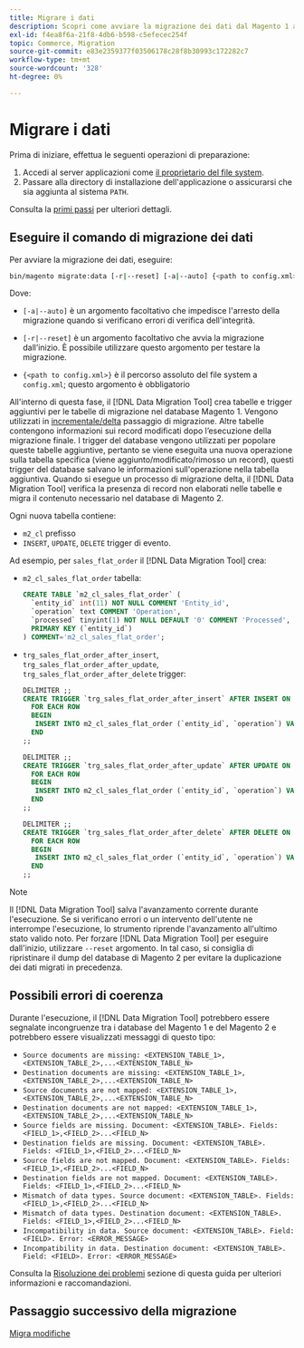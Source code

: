 ```yaml
---
title: Migrare i dati
description: Scopri come avviare la migrazione dei dati dal Magento 1 al Magento 2 con [!DNL Data Migration Tool].
exl-id: f4ea8f6a-21f8-4db6-b598-c5efecec254f
topic: Commerce, Migration
source-git-commit: e83e2359377f03506178c28f8b30993c172282c7
workflow-type: tm+mt
source-wordcount: '328'
ht-degree: 0%

---
```


# Migrare i dati

Prima di iniziare, effettua le seguenti operazioni di preparazione:

1. Accedi al server applicazioni come [il proprietario del file system](../../../installation/prerequisites/file-system/overview.md).
1. Passare alla directory di installazione dell&#39;applicazione o assicurarsi che sia aggiunta al sistema `PATH`.

Consulta la [primi passi](overview.md#first-steps) per ulteriori dettagli.

## Eseguire il comando di migrazione dei dati

Per avviare la migrazione dei dati, eseguire:

```bash
bin/magento migrate:data [-r|--reset] [-a|--auto] {<path to config.xml>}
```

Dove:

* `[-a|--auto]` è un argomento facoltativo che impedisce l&#39;arresto della migrazione quando si verificano errori di verifica dell&#39;integrità.

* `[-r|--reset]` è un argomento facoltativo che avvia la migrazione dall’inizio. È possibile utilizzare questo argomento per testare la migrazione.

* `{<path to config.xml>}` è il percorso assoluto del file system a `config.xml`; questo argomento è obbligatorio

All&#39;interno di questa fase, il [!DNL Data Migration Tool] crea tabelle e trigger aggiuntivi per le tabelle di migrazione nel database Magento 1. Vengono utilizzati in [incrementale/delta](delta.md) passaggio di migrazione. Altre tabelle contengono informazioni sui record modificati dopo l’esecuzione della migrazione finale. I trigger del database vengono utilizzati per popolare queste tabelle aggiuntive, pertanto se viene eseguita una nuova operazione sulla tabella specifica (viene aggiunto/modificato/rimosso un record), questi trigger del database salvano le informazioni sull&#39;operazione nella tabella aggiuntiva. Quando si esegue un processo di migrazione delta, il [!DNL Data Migration Tool] verifica la presenza di record non elaborati nelle tabelle e migra il contenuto necessario nel database di Magento 2.

Ogni nuova tabella contiene:

* `m2_cl` prefisso
* `INSERT`, `UPDATE`, `DELETE` trigger di evento.

Ad esempio, per `sales_flat_order` il [!DNL Data Migration Tool] crea:

* `m2_cl_sales_flat_order` tabella:

  ```sql
  CREATE TABLE `m2_cl_sales_flat_order` (
    `entity_id` int(11) NOT NULL COMMENT 'Entity_id',
    `operation` text COMMENT 'Operation',
    `processed` tinyint(1) NOT NULL DEFAULT '0' COMMENT 'Processed',
    PRIMARY KEY (`entity_id`)
  ) COMMENT='m2_cl_sales_flat_order';
  ```

* `trg_sales_flat_order_after_insert`, `trg_sales_flat_order_after_update`, `trg_sales_flat_order_after_delete` trigger:

  ```sql
  DELIMITER ;;
  CREATE TRIGGER `trg_sales_flat_order_after_insert` AFTER INSERT ON `sales_flat_order`
    FOR EACH ROW
    BEGIN
     INSERT INTO m2_cl_sales_flat_order (`entity_id`, `operation`) VALUES (NEW.entity_id, 'INSERT')ON DUPLICATE KEY UPDATE operation = 'INSERT';
    END
  ;;
  
  DELIMITER ;;
  CREATE TRIGGER `trg_sales_flat_order_after_update` AFTER UPDATE ON `sales_flat_order`
    FOR EACH ROW
    BEGIN
     INSERT INTO m2_cl_sales_flat_order (`entity_id`, `operation`) VALUES (NEW.entity_id, 'UPDATE') ON DUPLICATE KEY UPDATE operation = 'UPDATE';
    END
  ;;
  
  DELIMITER ;;
  CREATE TRIGGER `trg_sales_flat_order_after_delete` AFTER DELETE ON `sales_flat_order`
    FOR EACH ROW
    BEGIN
     INSERT INTO m2_cl_sales_flat_order (`entity_id`, `operation`) VALUES (OLD.entity_id, 'DELETE')ON DUPLICATE KEY UPDATE operation = 'DELETE';
    END
  ;;
  ```

>[!NOTE]
>
>Il [!DNL Data Migration Tool] salva l&#39;avanzamento corrente durante l&#39;esecuzione. Se si verificano errori o un intervento dell&#39;utente ne interrompe l&#39;esecuzione, lo strumento riprende l&#39;avanzamento all&#39;ultimo stato valido noto. Per forzare [!DNL Data Migration Tool] per eseguire dall&#39;inizio, utilizzare `--reset` argomento. In tal caso, si consiglia di ripristinare il dump del database di Magento 2 per evitare la duplicazione dei dati migrati in precedenza.


## Possibili errori di coerenza

Durante l&#39;esecuzione, il [!DNL Data Migration Tool] potrebbero essere segnalate incongruenze tra i database del Magento 1 e del Magento 2 e potrebbero essere visualizzati messaggi di questo tipo:

* `Source documents are missing: <EXTENSION_TABLE_1>,<EXTENSION_TABLE_2>,...<EXTENSION_TABLE_N>`
* `Destination documents are missing: <EXTENSION_TABLE_1>,<EXTENSION_TABLE_2>,...<EXTENSION_TABLE_N>`
* `Source documents are not mapped: <EXTENSION_TABLE_1>,<EXTENSION_TABLE_2>,...<EXTENSION_TABLE_N>`
* `Destination documents are not mapped: <EXTENSION_TABLE_1>,<EXTENSION_TABLE_2>,...<EXTENSION_TABLE_N>`
* `Source fields are missing. Document: <EXTENSION_TABLE>. Fields: <FIELD_1>,<FIELD_2>...<FIELD_N>`
* `Destination fields are missing. Document: <EXTENSION_TABLE>. Fields: <FIELD_1>,<FIELD_2>...<FIELD_N>`
* `Source fields are not mapped. Document: <EXTENSION_TABLE>. Fields: <FIELD_1>,<FIELD_2>...<FIELD_N>`
* `Destination fields are not mapped. Document: <EXTENSION_TABLE>. Fields: <FIELD_1>,<FIELD_2>...<FIELD_N>`
* `Mismatch of data types. Source document: <EXTENSION_TABLE>. Fields: <FIELD_1>,<FIELD_2>...<FIELD_N>`
* `Mismatch of data types. Destination document: <EXTENSION_TABLE>. Fields: <FIELD_1>,<FIELD_2>...<FIELD_N>`
* `Incompatibility in data. Source document: <EXTENSION_TABLE>. Field: <FIELD>. Error: <ERROR_MESSAGE>`
* `Incompatibility in data. Destination document: <EXTENSION_TABLE>. Field: <FIELD>. Error: <ERROR_MESSAGE>`

Consulta la [Risoluzione dei problemi](https://support.magento.com/hc/en-us/articles/360033020451) sezione di questa guida per ulteriori informazioni e raccomandazioni.

## Passaggio successivo della migrazione

[Migra modifiche](delta.md)
